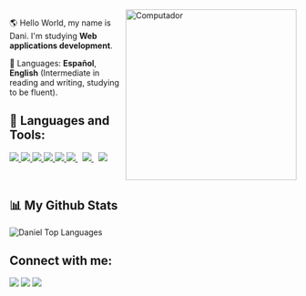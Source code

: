 

<img src="https://static.wixstatic.com/media/a44335_8d3913e1f95145988e3befbf3c45d5c2~mv2.gif" min-width="300px" max-width="300px" width="300px" align="right" alt="Computador">
 
<p align="left"> 
  🌎 Hello World, my name is Dani. I'm studying <strong>Web applications development</strong>.
</p>
 
 
 <p align="left"> 
  💬 Languages: <strong>Español</strong>, <strong>English</strong> (Intermediate in reading and writing, studying to be fluent).
</p>


## 🚀 Languages and Tools:

<p align="left"> 
    <a href="https://www.java.com" target="_blank"> <img src="https://img.icons8.com/color/48/000000/java-coffee-cup-logo.png"/> </a>
    <a href="https://www.php.net" target="_blank"> <img src="https://img.icons8.com/color/48/000000/php.png"/> </a>
    <a href="https://developer.mozilla.org/en-US/docs/Web/JavaScript" target="_blank"> <img src="https://img.icons8.com/color/48/000000/javascript.png"/> </a> 
    <a href="https://www.w3.org/html/" target="_blank"> <img src="https://img.icons8.com/color/48/000000/html-5.png"/> </a> 
    <a href="https://www.w3schools.com/css/" target="_blank"> <img src="https://img.icons8.com/color/48/000000/css3.png"/> </a> 
    <a style="padding-right:8px;" href="https://nodejs.org" target="_blank"> <img src="https://img.icons8.com/color/48/000000/nodejs.png"/> </a> 
    <a style="padding-right:8px;" href="https://www.mysql.com/" target="_blank"> <img src="https://img.icons8.com/fluent/50/000000/mysql-logo.png"/> </a>
    <a href="https://git-scm.com/" target="_blank"> <img src="https://img.icons8.com/color/48/000000/git.png"/> </a> 
</p>

<br/>

## 📊 My Github Stats

  <img alt="Daniel Top Languages" src="https://github-readme-stats.vercel.app/api/top-langs/?username=Admunzi&langs_count=8&count_private=true&layout=compact&theme=radical&hide_border=false&bg_color=0D1117" /></a>
  <br/>

## Connect with me:
<p align="left">

<a href = "https://www.linkedin.com/in/daniel-ayala-cantador-395669185/"><img src="https://img.icons8.com/fluent/48/000000/linkedin.png"/></a>
<a href = "https://twitter.com/Admunzi"><img src="https://img.icons8.com/fluent/48/000000/twitter.png"/></a>
<a href = "https://www.instagram.com/mr.ayala/"><img src="https://img.icons8.com/fluent/48/000000/instagram-new.png"/></a>

</p>